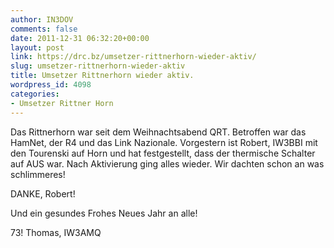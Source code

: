 ```yaml
---
author: IN3DOV
comments: false
date: 2011-12-31 06:32:20+00:00
layout: post
link: https://drc.bz/umsetzer-rittnerhorn-wieder-aktiv/
slug: umsetzer-rittnerhorn-wieder-aktiv
title: Umsetzer Rittnerhorn wieder aktiv.
wordpress_id: 4098
categories:
- Umsetzer Rittner Horn
---
```


Das Rittnerhorn war seit dem Weihnachtsabend QRT. Betroffen war das HamNet, der R4 und das Link Nazionale. Vorgestern ist Robert, IW3BBI mit den Tourenski auf Horn und hat festgestellt, dass der thermische Schalter auf AUS war. Nach Aktivierung ging alles wieder. Wir dachten schon an was schlimmeres!

DANKE, Robert!

Und ein gesundes Frohes Neues Jahr an alle!

73! Thomas, IW3AMQ
